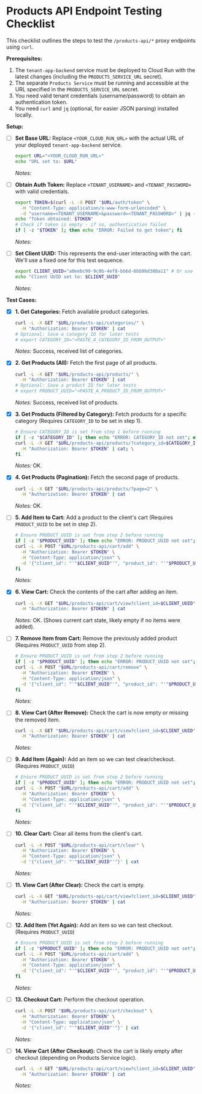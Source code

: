 # Products API Endpoint Testing Checklist

This checklist outlines the steps to test the `/products-api/*` proxy endpoints using `curl`.

**Prerequisites:**

1.  The `tenant-app-backend` service must be deployed to Cloud Run with the latest changes (including the `PRODUCTS_SERVICE_URL` secret).
2.  The separate `Products Service` must be running and accessible at the URL specified in the `PRODUCTS_SERVICE_URL` secret.
3.  You need valid tenant credentials (username/password) to obtain an authentication token.
4.  You need `curl` and `jq` (optional, for easier JSON parsing) installed locally.

**Setup:**

*   [ ] **Set Base URL:** Replace `<YOUR_CLOUD_RUN_URL>` with the actual URL of your deployed `tenant-app-backend` service.
    ```bash
    export URL="<YOUR_CLOUD_RUN_URL>"
    echo "URL set to: $URL"
    ```
    *Notes:*

*   [ ] **Obtain Auth Token:** Replace `<TENANT_USERNAME>` and `<TENANT_PASSWORD>` with valid credentials.
    ```bash
    export TOKEN=$(curl -L -X POST "$URL/auth/token" \
      -H "Content-Type: application/x-www-form-urlencoded" \
      -d "username=<TENANT_USERNAME>&password=<TENANT_PASSWORD>" | jq -r .access_token)
    echo "Token obtained: $TOKEN" 
    # Check if token is empty - if so, authentication failed
    if [ -z "$TOKEN" ]; then echo "ERROR: Failed to get token"; fi 
    ```
    *Notes:*

*   [ ] **Set Client UUID:** This represents the end-user interacting with the cart. We'll use a fixed one for this test sequence.
    ```bash
    export CLIENT_UUID="a0eebc99-9c0b-4ef8-bb6d-6bb9bd380a11" # Or use export CLIENT_UUID=$(uuidgen)
    echo "Client UUID set to: $CLIENT_UUID"
    ```
    *Notes:*

**Test Cases:**

*   [x] **1. Get Categories:** Fetch available product categories.
    ```bash
    curl -L -X GET "$URL/products-api/categories/" \
      -H "Authorization: Bearer $TOKEN" | cat 
    # Optional: Save a category ID for later tests
    # export CATEGORY_ID="<PASTE_A_CATEGORY_ID_FROM_OUTPUT>" 
    ```
    *Notes:* Success, received list of categories.

*   [x] **2. Get Products (All):** Fetch the first page of all products.
    ```bash
    curl -L -X GET "$URL/products-api/products/" \
      -H "Authorization: Bearer $TOKEN" | cat
    # Optional: Save a product ID for later tests
    # export PRODUCT_UUID="<PASTE_A_PRODUCT_ID_FROM_OUTPUT>"
    ```
    *Notes:* Success, received list of products.

*   [x] **3. Get Products (Filtered by Category):** Fetch products for a specific category (Requires `CATEGORY_ID` to be set in step 1).
    ```bash
    # Ensure CATEGORY_ID is set from step 1 before running
    if [ -z "$CATEGORY_ID" ]; then echo "ERROR: CATEGORY_ID not set"; else \
    curl -L -X GET "$URL/products-api/products/?category_id=$CATEGORY_ID" \
      -H "Authorization: Bearer $TOKEN" | cat; \
    fi
    ```
    *Notes:* OK.

*   [x] **4. Get Products (Pagination):** Fetch the second page of products.
    ```bash
    curl -L -X GET "$URL/products-api/products/?page=2" \
      -H "Authorization: Bearer $TOKEN" | cat
    ```
    *Notes:* OK.

*   [ ] **5. Add Item to Cart:** Add a product to the client's cart (Requires `PRODUCT_UUID` to be set in step 2).
    ```bash
    # Ensure PRODUCT_UUID is set from step 2 before running
    if [ -z "$PRODUCT_UUID" ]; then echo "ERROR: PRODUCT_UUID not set"; else \
    curl -L -X POST "$URL/products-api/cart/add" \
      -H "Authorization: Bearer $TOKEN" \
      -H "Content-Type: application/json" \
      -d '{"client_id": "'"$CLIENT_UUID"'", "product_id": "'"$PRODUCT_UUID"'", "quantity": 2}' | cat; \
    fi
    ```
    *Notes:*

*   [x] **6. View Cart:** Check the contents of the cart after adding an item.
    ```bash
    curl -L -X GET "$URL/products-api/cart/view?client_id=$CLIENT_UUID" \
      -H "Authorization: Bearer $TOKEN" | cat
    ```
    *Notes:* OK. (Shows current cart state, likely empty if no items were added).

*   [ ] **7. Remove Item from Cart:** Remove the previously added product (Requires `PRODUCT_UUID` from step 2).
    ```bash
    # Ensure PRODUCT_UUID is set from step 2 before running
    if [ -z "$PRODUCT_UUID" ]; then echo "ERROR: PRODUCT_UUID not set"; else \
    curl -L -X POST "$URL/products-api/cart/remove" \
      -H "Authorization: Bearer $TOKEN" \
      -H "Content-Type: application/json" \
      -d '{"client_id": "'"$CLIENT_UUID"'", "product_id": "'"$PRODUCT_UUID"'"}' | cat; \
    fi
    ```
    *Notes:*

*   [ ] **8. View Cart (After Remove):** Check the cart is now empty or missing the removed item.
    ```bash
    curl -L -X GET "$URL/products-api/cart/view?client_id=$CLIENT_UUID" \
      -H "Authorization: Bearer $TOKEN" | cat
    ```
    *Notes:*

*   [ ] **9. Add Item (Again):** Add an item so we can test clear/checkout. (Requires `PRODUCT_UUID`)
    ```bash
    # Ensure PRODUCT_UUID is set from step 2 before running
    if [ -z "$PRODUCT_UUID" ]; then echo "ERROR: PRODUCT_UUID not set"; else \
    curl -L -X POST "$URL/products-api/cart/add" \
      -H "Authorization: Bearer $TOKEN" \
      -H "Content-Type: application/json" \
      -d '{"client_id": "'"$CLIENT_UUID"'", "product_id": "'"$PRODUCT_UUID"'", "quantity": 1}' | cat; \
    fi
    ```
    *Notes:*

*   [ ] **10. Clear Cart:** Clear all items from the client's cart.
    ```bash
    curl -L -X POST "$URL/products-api/cart/clear" \
      -H "Authorization: Bearer $TOKEN" \
      -H "Content-Type: application/json" \
      -d '{"client_id": "'"$CLIENT_UUID"'"}' | cat
    ```
    *Notes:*

*   [ ] **11. View Cart (After Clear):** Check the cart is empty.
    ```bash
    curl -L -X GET "$URL/products-api/cart/view?client_id=$CLIENT_UUID" \
      -H "Authorization: Bearer $TOKEN" | cat
    ```
    *Notes:*

*   [ ] **12. Add Item (Yet Again):** Add an item so we can test checkout. (Requires `PRODUCT_UUID`)
    ```bash
    # Ensure PRODUCT_UUID is set from step 2 before running
    if [ -z "$PRODUCT_UUID" ]; then echo "ERROR: PRODUCT_UUID not set"; else \
    curl -L -X POST "$URL/products-api/cart/add" \
      -H "Authorization: Bearer $TOKEN" \
      -H "Content-Type: application/json" \
      -d '{"client_id": "'"$CLIENT_UUID"'", "product_id": "'"$PRODUCT_UUID"'", "quantity": 3}' | cat; \
    fi
    ```
    *Notes:*

*   [ ] **13. Checkout Cart:** Perform the checkout operation.
    ```bash
    curl -L -X POST "$URL/products-api/cart/checkout" \
      -H "Authorization: Bearer $TOKEN" \
      -H "Content-Type: application/json" \
      -d '{"client_id": "'"$CLIENT_UUID"'"}' | cat
    ```
    *Notes:*

*   [ ] **14. View Cart (After Checkout):** Check the cart is likely empty after checkout (depending on Products Service logic).
    ```bash
    curl -L -X GET "$URL/products-api/cart/view?client_id=$CLIENT_UUID" \
      -H "Authorization: Bearer $TOKEN" | cat
    ```
    *Notes:* 
